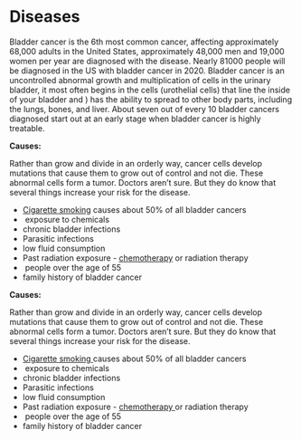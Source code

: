 # Diseases
<p>Bladder cancer is the 6th most common cancer, affecting approximately 68,000 adults in the United States, approximately 48,000 men and 19,000 women per year are diagnosed with the disease. Nearly 81000 people will be diagnosed in the US with bladder cancer in 2020. Bladder cancer is an uncontrolled abnormal growth and multiplication of cells in the urinary bladder, it most often begins in the cells (urothelial cells) that line the inside of your bladder and ) has the ability to spread to other body parts, including the lungs, bones, and liver. About seven out of every 10 bladder cancers diagnosed start out at an early stage when bladder cancer is highly treatable.</p>


<p><strong>Causes:</strong></p>
<p>Rather than grow and divide in an orderly way, cancer cells develop mutations that cause them to grow out of control and not die. These abnormal cells form a tumor. Doctors aren&rsquo;t sure. But they do know that several things increase your risk for the disease.</p>
<ul>
<li><a href="https://www.medicinenet.com/smoking_quiz/quiz.htm">Cigarette smoking</a> causes about 50% of all bladder cancers</li>
<li>&nbsp;exposure to chemicals</li>
<li>chronic bladder infections</li>
<li>Parasitic infections</li>
<li>low fluid consumption</li>
<li>Past radiation exposure - <a href="https://www.healthline.com/health/chemotherapy">chemotherapy</a> or radiation therapy</li>
<li>&nbsp;people over the age of 55</li>
<li>family history of bladder cancer</li>
</ul>

<p><strong> Causes: </strong></p><p>Rather than grow and divide in an orderly way, cancer cells develop mutations that cause them to grow out of control and not die. These abnormal cells form a tumor. Doctors aren&rsquo;t sure. But they do know that several things increase your risk for the disease.</p><ul><li><a href="https://www.medicinenet.com/smoking_quiz/quiz.htm"> Cigarette smoking </a> causes about 50% of all bladder cancers</li><li>&nbsp;exposure to chemicals</li><li>chronic bladder infections</li><li>Parasitic infections</li><li>low fluid consumption</li><li>Past radiation exposure - <a href="https://www.healthline.com/health/chemotherapy"> chemotherapy </a> or radiation therapy</li><li>&nbsp;people over the age of 55</li><li>family history of bladder cancer</li></ul>
